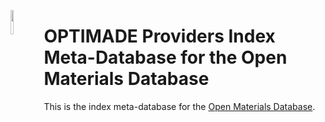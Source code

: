 <a href="https://www.optimade.org/"><img src="https://avatars0.githubusercontent.com/u/23107754" align="left" width="10%" ></a>

# OPTIMADE Providers Index Meta-Database for the Open Materials Database

This is the index meta-database for the [Open Materials Database](https://openmaterialsdb.se).
